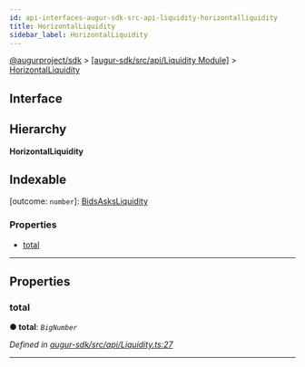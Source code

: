```yaml
---
id: api-interfaces-augur-sdk-src-api-liquidity-horizontalliquidity
title: HorizontalLiquidity
sidebar_label: HorizontalLiquidity
---
```


[@augurproject/sdk](api-readme.md) > [[augur-sdk/src/api/Liquidity Module]](api-modules-augur-sdk-src-api-liquidity-module.md) > [HorizontalLiquidity](api-interfaces-augur-sdk-src-api-liquidity-horizontalliquidity.md)

## Interface

## Hierarchy

**HorizontalLiquidity**

## Indexable

\[outcome: `number`\]:&nbsp;[BidsAsksLiquidity](api-interfaces-augur-sdk-src-api-liquidity-bidsasksliquidity.md)

### Properties

* [total](api-interfaces-augur-sdk-src-api-liquidity-horizontalliquidity.md#total)

---

## Properties

<a id="total"></a>

###  total

**● total**: *`BigNumber`*

*Defined in [augur-sdk/src/api/Liquidity.ts:27](https://github.com/AugurProject/augur/blob/0787bf1a23/packages/augur-sdk/src/api/Liquidity.ts#L27)*

___

